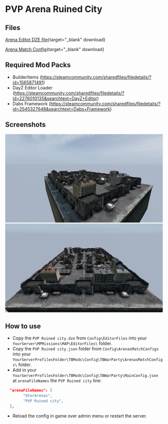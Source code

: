 # PVP Arena Ruined City

## Files

[Arena Editot DZE file](https://raw.githubusercontent.com/ihr-it-projekt/DayZModsInfo/main/TBWarParty/Arenas/PVP%20Ruined%20city/Config/EditorFiles/PVP%20Ruined%20city.dze){target="_blank" download}

[Arena Match Config](https://raw.githubusercontent.com/ihr-it-projekt/DayZModsInfo/main/TBWarParty/Arenas/PVP%20Ruined%20city/Config/ArenaMatchConfigs/PVP%20Ruined%20city.json){target="_blank" download}


## Required Mod Packs

- BuilderItems (https://steamcommunity.com/sharedfiles/filedetails/?id=1565871491)
- DayZ Editor Loader (https://steamcommunity.com/sharedfiles/filedetails/?id=2276010135&searchtext=DayZ+Editor)
- Dabs Framework (https://steamcommunity.com/sharedfiles/filedetails/?id=2545327648&searchtext=Dabs+Framework)

## Screenshots

![Ruined City](./images/PVPRuinedcity_1.jpg)
![Ruined City](./images/PVPRuinedcity_2.jpg)

## How to use
- Copy the `PVP Ruined city.dze` from `Config\EditorFiles` into your `YourServer\MPMissions\MAP\EditorFiles\` folder.
- Copy the `PVP Ruined city.json` folder from `Config\ArenasMatchConfigs` into your `YourServerProfilesFolder\TBMods\Config\TBWarParty\ArenasMatchConfigs\` folder.
- Add in your `YourServerProfilesFolder\TBMods\Config\TBWarParty\MainConfig.json` at `arenaFileNames` the `PVP Ruined city` line:
```json
  "arenaFileNames": [
        "OterArenas",
        "PVP Ruined city",
  ],
```
- Reload the config in game over admin menu or restart the server.
